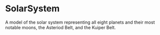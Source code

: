 # SolarSystem

A model of the solar system representing all eight planets and their most notable moons, the Asteriod Belt, and the Kuiper Belt.
